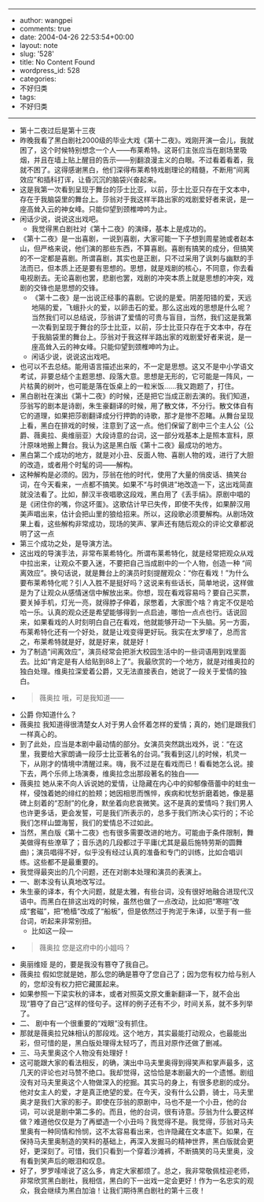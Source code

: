 - --
- author: wangpei
- comments: true
- date: 2004-04-26 22:53:54+00:00
- layout: note
- slug: '528'
- title: No Content Found
- wordpress_id: 528
- categories:
- 不好归类
- tags:
- 不好归类
- --
- 第十二夜过后是第十三夜
- 昨晚我看了黑白剧社2000级的毕业大戏《第十二夜》。戏刚开演一会儿，我就困了，这个时候特别想念一个人――布莱希特。这哥们主张应当在剧场里吸烟，并且在墙上贴上醒目的告示――别翻浪漫主义的白眼。不过看着看着，我就不困了。这得感谢黑白，他们深得布莱希特戏剧理论的精髓，不断用“间离效应”和插科打诨，让昏沉沉的脑袋兴奋起来。
- 这是我第一次看到呈现于舞台的莎士比亚，以前，莎士比亚只存在于文本中，存在于我脑袋里的舞台上。莎翁对于我这样半路出家的戏剧爱好者来说，是一座高耸入云的神女峰。只能仰望到颈椎呻吟为止。
- 闲话少说，说说这出戏吧。
    - 我觉得黑白剧社对《第十二夜》的演绎，基本上是成功的。
- 《第十二夜》是一出喜剧，一说到喜剧，大家可能一下子想到周星驰或者赵本山，但严格来说，他们演的那些东西，不算喜剧。喜剧有搞笑的成分，但搞笑的不一定都是喜剧。所谓喜剧，其实也是正剧，只不过采用了讽刺与幽默的手法而已，但本质上还是要有思想的。思想，就是戏剧的核心，不同意，你去看电视剧去。无论喜剧也罢，悲剧也罢，戏剧的冲突本质上就是思想的冲突，戏剧的交锋也是思想的交锋。
    - 《第十二夜》是一出说正经事的喜剧。它说的是爱。阴差阳错的爱，天远地隔的爱，飞蛾扑火的爱，以卵击石的爱。那么这出戏的思想是什么呢？当然我们可以总结说，莎翁讲了爱情的可贵与盲目，当然，我们这是我第一次看到呈现于舞台的莎士比亚，以前，莎士比亚只存在于文本中，存在于我脑袋里的舞台上。莎翁对于我这样半路出家的戏剧爱好者来说，是一座高耸入云的神女峰。只能仰望到颈椎呻吟为止。
    - 闲话少说，说说这出戏吧。
- 也可以不去总结。能用语言描述出来的，不一定是思想。这又不是中小学语文考试，非要总结个主题思想、段落大意。思想是无形的，它可能是一阵风，一片枯黄的树叶，也可能是落在饭桌上的一粒米饭……我又跑题了，打住。
- 黑白剧社在演出《第十二夜》的时候，还是把它当成正剧去演的。我们知道，莎翁写的剧本是诗剧，朱生豪翻译的时候，用了散文体，不分行。散文体自有它的道理，如果把莎剧翻译成分行押韵的诗歌，那才是惨不忍睹。从舞台呈现上看，黑白在排戏的时候，注意到了这一点。他们保留了剧中三个主人公（公爵、薇奥拉、奥维丽亚）大段诗意的台词，这一部分戏基本上是照本宣科，原汁原味地搬上舞台。我认为这是黑白版《第十二夜》最成功的地方。
- 黑白第二个成功的地方，就是对小丑、反面人物、喜剧人物的戏，进行了大胆的改造，或者用个时髦的词――解构。
- 这种解构是必须的。因为，莎翁在他的时代，使用了大量的俏皮话、搞笑台词，在今天看来，一点都不搞笑。如果不“与时俱进”地改造一下，这出戏简直就没法看了。比如，醉汉半夜唱歌这段戏，黑白用了《丢手绢》。原剧中唱的是《闭住你的嘴，你这坏蛋》。这歌估计早已失传，即使不失传，如果醉汉用美声唱出来，估计会把山里的狼给招来。所以，这段歌必须要解构。从剧场效果上看，这些解构非常成功，现场的笑声、掌声还有随后观众的评论文章都说明了这一点
- 第三个成功之处，是导演方法。
- 这出戏的导演手法，非常布莱希特化。所谓布莱希特化，就是经常把观众从戏中拉出来，让观众不要入迷，不要把自己当成剧中的一个人物，创造一种 “间离效应”。换句话说，就是舞台上的演员时刻提醒观众：“你在看戏！”为什么要布莱希特化呢？引人入胜不是挺好吗？这说来有些话长，简单地说，这样做是为了让观众从感情迷信中解放出来。你想，现在看戏容易吗？要自己买票，要关掉手机，灯光一亮，就得脖子伸着，尿憋着，大家图个啥？肯定不仅是哈哈一乐。认真的观众还是希望能够得到一点启迪，哪怕一点点也行。话说回来，如果看戏的人时刻明白自己在看戏，他就能够开动一下头脑。另一方面，布莱希特化还有一个好处，就是让戏变得更好玩。我实在太罗嗦了，总而言之，布莱希特就是好，就是好来，就是好！
- 为了制造“间离效应”，演员经常会把浙大校园生活中的一些词语用到戏里面去。比如“肯定是有人给贴到88上了”。我最欣赏的一个地方，就是对维奥拉的独白处理。维奥拉深爱着公爵，又无法直接表白，她说了一段关于爱情的独白。
- <blockquote>薇奥拉  哦，可是我知道——
- 公爵  你知道什么？
- 薇奥拉  我知道得很清楚女人对于男人会怀着怎样的爱情；真的，她们是跟我们一样真心的。</blockquote>
- 到了此处，应当是本剧中最动情的部分。女演员突然跳出戏外，说：“在这里，我要给大家朗诵一段莎士比亚著名的台词。”我看到这儿的时候，机灵一下，从刚才的情境中清醒过来。嗨，我不过是在看戏而已！看看她怎么说。接下去，两个乐师上场演奏，维奥拉念出那段著名的独白――
- 薇奥拉  她从来不向人诉说她的爱情，让隐藏在内心中的抑郁像蓓蕾中的蛀虫一样，侵蚀着她的绯红的脸颊；她因相思而憔悴，疾病和忧愁折磨着她，像是墓碑上刻着的“忍耐”的化身，默坐着向悲哀微笑。这不是真的爱情吗？我们男人也许更多话，更会发誓，可是我们所表示的，总多于我们所决心实行的；不论我们怎样山盟海誓，我们的爱情总不过如此。
- 当然，黑白版《第十二夜》也有很多需要改进的地方。可能由于条件限制，舞美做得有些潦草了；音乐选的几段都过于平庸(尤其是最后施特劳斯的圆舞曲)；演员唱得不好，似乎没有经过认真的准备和专门的训练，比如合唱训练。这些都不是最重要的。
- 我觉得最突出的几个问题，还在对剧本处理和演员的表演上。
- 一、剧本没有认真地改写过。
- 朱生豪的译本，有个大问题，就是太雅，有些台词，没有很好地融合进现代汉语中。而黑白在排这出戏的时候，虽然也做了一点改动，比如把“寒暄”改成“套磁”，把“桅樯”改成了“船板”，但是依然过于拘泥于朱译，以至于有一些台词，听起来非常别扭。
    - 比如这一段—
- <blockquote>薇奥拉  您是这府中的小姐吗？
- 奥丽维娅  是的，要是我没有篡夺了我自己。
- 薇奥拉  假如您就是她，那么您的确是篡夺了您自己了；因为您有权力给与别人的，您却没有权力把它藏匿起来。</blockquote>
- 如果参照一下梁实秋的译本，或者对照英文原文重新翻译一下，就不会出现“篡夺了自己”这样的怪句子。这样的例子还有不少，时间关系，就不多列举了。
- 二、 剧中有一个很重要的“戏眼”没有抓住。
- 那就是薇奥拉兄妹相认的那段戏。这个地方，其实最能打动观众，也最能出彩，但可惜的是，黑白版处理得太轻巧了，而且对原作还做了删减。
- 三、马夫里奥这个人物没有处理好！
- 这可能跟大家的看法相反，的确，演出中马夫里奥得到得笑声和掌声最多，这几天的评论也对马赞不绝口。我却觉得，这恰恰是本剧最大的一个遗憾。剧组没有对马夫里奥这个人物做深入的挖掘。其实马的身上，有很多悲剧的成分。他对女主人的爱，才是真正绝望的爱。在今天，没有什么公爵，骑士，马夫里奥才是我们大家的影子。即使在莎翁的原剧中，马也不是一个小丑，他的台词，可以说是剧中第二多的。而且，他的台词，很有诗意。莎翁为什么要这样做？难道他仅仅是为了再塑造一个小丑吗？我觉得不是。我觉得，莎翁对马夫里奥有一种同情和怜悯，这不太容易看出来，也许隐藏在文本底下。如果，在保持马夫里奥制造的笑料的基础上，再深入发掘马的精神世界，黑白版就会更好，更深刻了。可惜，我们只看到一个穿着沙滩裤，不断搞笑的马夫里奥，没有看到笑声后的眼泪和叹息。
- 好了，罗罗嗦嗦说了这么多，肯定大家都烦了。总之，我非常敬佩桂迎老师，非常欣赏黑白剧社，我相信，黑白的下一出戏一定会更好！作为一名忠实的观众，我会继续为黑白加油！让我们期待黑白剧社的第十三夜！

